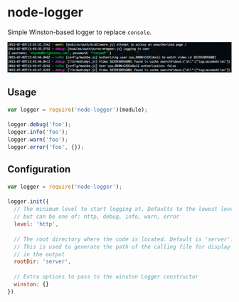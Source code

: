 # node-logger
Simple Winston-based logger to replace `console`.

![screenshot](./screenshot.png?raw=true)

## Usage

```js
var logger = require('node-logger')(module);

logger.debug('foo');
logger.info('foo');
logger.warn('foo');
logger.error('foo', {});
```

## Configuration

```js
var logger = require('node-logger');

logger.init({
  // The minimum level to start logging at. Defaults to the lowest level (http)
  // but can be one of: http, debug, info, warn, error
  level: 'http',

  // The root directory where the code is located. Default is 'server'.
  // This is used to generate the path of the calling file for display
  // in the output
  rootDir: 'server',

  // Extra options to pass to the winston Logger constructor
  winston: {}
})
```
